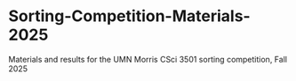 # Sorting-Competition-Materials-2025
Materials and results for the UMN Morris CSci 3501 sorting competition, Fall 2025
